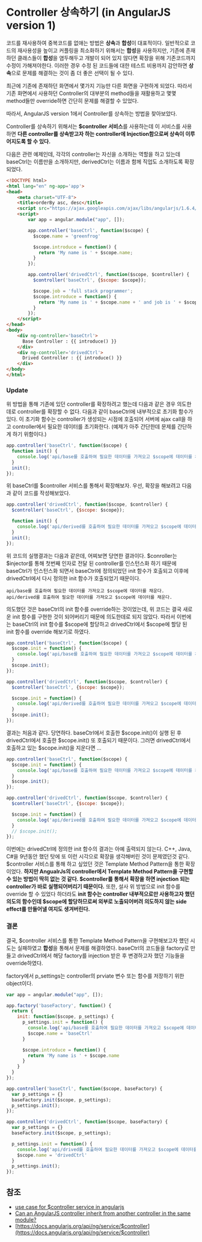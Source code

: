 # Controller 상속하기 (in AngularJS version 1)

코드를 재사용하여 중복코드를 없애는 방법은 **상속**과 **합성**이 대표적이다.
일반적으로 코드의 재사용성을 높이고 커플링을 최소화하기 위해서는 **합성**을 사용하지만, 기존에 존재하던 클래스들이 **합성**을 염두해두고 개발이 되어 있지 않다면 확장을 위해 기존코드까지 수정이 가해져야한다. 이러한 경우 수정 된 코드들에 대한 테스트 비용까지 감안하면 **상속**으로 문제를 해결하는 것이 좀 더 좋은 선택이 될 수 있다.

최근에 기존에 존재하던 화면에서 몇가지 기능만 다른 화면을 구현하게 되었다. 따라서 기존 화면에서 사용하던 Controller의 대부분의 method들을 재활용하고 몇몇 method들만 override하면 간단히 문제를 해결할 수 있었다.

따라서, AngularJS version 1에서 Controller를 상속하는 방법을 찾아보았다.

Controller를 상속하기 위해서는 **$controller 서비스**를 사용하는데 이 서비스를 사용하면 **다른 controller를 상속받고자 하는 controller에 Injection함으로써 상속이 이루어지도록 할 수 있다.**

다음은 관련 예제인데, 각각의 controller는 자신을 소개하는 역할을 하고 있는데 baseCtrl는 이름만을 소개하지만, derivedCtrl는 이름과 함께 직업도 소개하도록 확장되었다.

```html
<!DOCTYPE html>
<html lang="en" ng-app='app'>
<head>
    <meta charset="UTF-8">
    <title>orderBy asc, desc</title>
    <script src="https://ajax.googleapis.com/ajax/libs/angularjs/1.6.4/angular.min.js"></script>
    <script>
        var app = angular.module("app", []);

        app.controller('baseCtrl', function($scope) {
          $scope.name = 'greenfrog'

          $scope.introduce = function() {
            return 'My name is ' + $scope.name;
          }
        });

        app.controller('drivedCtrl', function($scope, $controller) {
          $controller('baseCtrl', {$scope: $scope});

          $scope.job = 'full stack programmer';
          $scope.introduce = function() {
            return 'My name is ' + $scope.name + ' and job is ' + $scope.job;
          }
        });
    </script>
</head>
<body>
    <div ng-controller='baseCtrl'>
      Base Controller : {{ introduce() }}
    </div>
    <div ng-controller='drivedCtrl'>
      Drived Controller : {{ introduce() }}
    </div>
</body>
</html>
```

### Update

위 방법을 통해 기존에 있던 controller를 확장하려고 했는데 다음과 같은 경우 의도한데로 controller를 확장할 수 없다.
다음과 같이 baseCtrl에 내부적으로 초기화 함수가 있다. 이 초기화 함수는 controller가 생성되는 시점에 호출되어 서버에 ajax call을 하고 controller에서 필요한 데이터를 초기화한다. (예제가 아주 간단한데 문제를 간단하게 하기 위함이다.)

```javascript
app.controller('baseCtrl', function($scope) {
  function init() {
    console.log('api/base를 호출하여 필요한 데이터를 가져오고 $scope에 데이터를 채운다.');
  }
  init();
});
```

위 baseCtrl를 $controller 서비스를 통해서 확장해보자. 우선, 확장을 해보려고 다음과 같이 코드를 작성해보았다.

```javascript
app.controller('drivedCtrl', function($scope, $controller) {
  $controller('baseCtrl', {$scope: $scope});

  function init() {
    console.log('api/derived를 호출하여 필요한 데이터를 가져오고 $scope에 데이터를 채운다.');
  }
  init();
});
```

위 코드의 실행결과는 다음과 같은데, 어찌보면 당연한 결과이다. $conroller는 $injector를 통해 첫번째 인자로 전달 된 controller를 인스턴스화 하기 때문에 baseCtrl가 인스턴스화 되면서 baseCtrl에 정의되었던 init 함수가 호출되고 이후에 drivedCtrl에서 다시 정의한 init 함수가 호출되었기 때문이다.

```
api/base를 호출하여 필요한 데이터를 가져오고 $scope에 데이터를 채운다.
api/derived를 호출하여 필요한 데이터를 가져오고 $scope에 데이터를 채운다.
```

의도했던 것은 baseCtrl의 init 함수를 override하는 것이었는데, 위 코드는 결국 새로운 init 함수를 구현한 것이 되어버리기 때문에 의도한데로 되지 않았다.
따라서 이번에는 baseCtrl의 init 함수를 $scope에 할당하고 drivedCtrl에서 $scope에 할당 된 init 함수를 override 해보기로 하였다.

```javascript
app.controller('baseCtrl', function($scope) {
  $scope.init = function() {
    console.log('api/base를 호출하여 필요한 데이터를 가져오고 $scope에 데이터를 채운다.');
  }
  $scope.init();
});

app.controller('drivedCtrl', function($scope, $controller) {
  $controller('baseCtrl', {$scope: $scope});

  $scope.init = function() {
    console.log('api/derived를 호출하여 필요한 데이터를 가져오고 $scope에 데이터를 채운다.');
  }
  $scope.init();
});
```

결과는 처음과 같다. 당연하다. baseCtrl에서 호출한 $scope.init()이 실행 된 후 drivedCtrl에서 호출한 $scope.init() 또 호출되기 때문이다. 그러면 drivedCtrl에서 호출하고 있는 $scope.init()을 지운다면 ...

```javascript
app.controller('baseCtrl', function($scope) {
  $scope.init = function() {
    console.log('api/base를 호출하여 필요한 데이터를 가져오고 $scope에 데이터를 채운다.');
  }
  $scope.init();
});

app.controller('drivedCtrl', function($scope, $controller) {
  $controller('baseCtrl', {$scope: $scope});

  $scope.init = function() {
    console.log('api/derived를 호출하여 필요한 데이터를 가져오고 $scope에 데이터를 채운다.');
  }
  // $scope.init();
});
```

이번에는 drivedCtrl에 정의한 init 함수의 결과는 아예 출력되지 않는다. C++, Java, C#을 9년동안 했던 탓에 또 이런 시각으로 확장을 생각해버린 것이 문제였던것 같다. $controller 서비스를 통해 하고 싶었던 것은 Template Method Pattern을 통한 확장이었다. **하지만 AngualrJs의 controller에서 Template Method Pattern을 구현할 수 있는 방법이 딱히 없는 것 같다. $controller를 통해서 확장을 하면 injection 되는 controller가 바로 실행되어버리기 때문이다.**
또한, 설사 위 방법으로 init 함수를 override 할 수 있었다 하더라도 **init 함수는 controller 내부적으로만 사용하고자 했던 의도의 함수인데 $scope에 할당하므로써 외부로 노출되어버려 의도하지 않는 side effect를 만들어낼 여지도 생겨버린다.**

### 결론

결국, $controller 서비스를 통한 Template Method Pattern을 구현해보고자 헀던 시도는 실패하였고 **합성**을 통해서 문제를 해결하였다.
baseCtrl의 코드들을 factory로 만들고 drivedCtrl에서 해당 factory를 injection 받은 후 변경하고자 했던 기능들을 override하였다.

factory에서 p_settings는 controller의 prviate 변수 또는 함수를 저장하기 위한 object이다.

```javascript
var app = angular.module("app", []);

app.factory('baseFactory', function() {
  return {
    init: function($scope, p_settings) {
      p_settings.init = function() {
        console.log('api/base를 호출하여 필요한 데이터를 가져오고 $scope에 데이터를 채운다.');
        $scope.name = 'baseCtrl'
      }

      $scope.introduce = function() {
        return 'My name is ' + $scope.name
      }
    }
  }
});

app.controller('baseCtrl', function($scope, baseFactory) {
  var p_settings = {}
  baseFactory.init($scope, p_settings);
  p_settings.init();
});

app.controller('drivedCtrl', function($scope, baseFactory) {
  var p_settings = {}
  baseFactory.init($scope, p_settings);

  p_settings.init = function() {
    console.log('api/drived를 호출하여 필요한 데이터를 가져오고 $scope에 데이터를 채운다.');
    $scope.name = 'drivedCtrl'
  }
  p_settings.init();
});
```

## 참조

* [use case for $controller service in angularjs](https://stackoverflow.com/questions/27866620/use-case-for-controller-service-in-angularjs)
* [Can an AngularJS controller inherit from another controller in the same module?](https://stackoverflow.com/questions/18461263/can-an-angularjs-controller-inherit-from-another-controller-in-the-same-module)
* [https://docs.angularjs.org/api/ng/service/$controller](https://docs.angularjs.org/api/ng/service/$controller)
